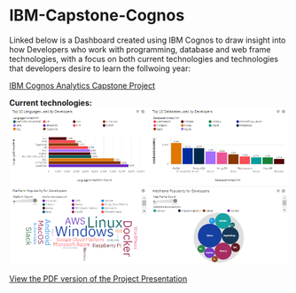 # IBM-Capstone-Cognos

Linked below is a Dashboard created using IBM Cognos to draw insight into how Developers who work with programming, database and web frame technologies, with a focus on both current technologies and technologies that developers desire to learn the follwoing year: 

[IBM Cognos Analytics Capstone Project](https://eu2.ca.analytics.ibm.com/bi/?perspective=dashboard&pathRef=.my_folders%2FNew%2Bdashboard&action=view&mode=dashboard&subView=model0000018f64adb782_00000000)

**Current technologies:**
![alt text](https://github.com/LiamBatiste/IBM-Capstone-Cognos/blob/main/Cognos%20Dash%20-%20Current%20Technologies.PNG?raw=true)

[View the PDF version of the Project Presentation](https://github.com/LiamBatiste/IBM-Capstone-Cognos/blob/main/Capstone%20Project%20Presentation.pdf)

